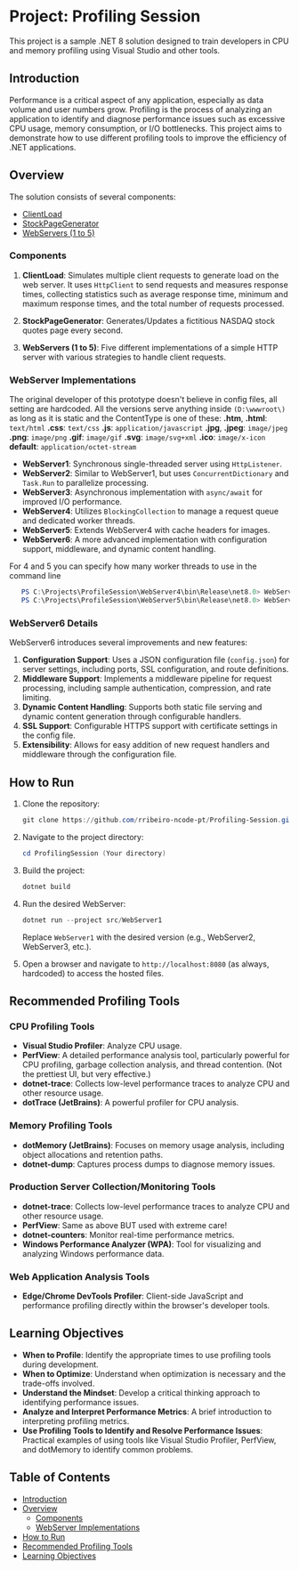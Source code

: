 # Project: Profiling Session

This project is a sample .NET 8 solution designed to train developers in CPU and memory profiling using Visual Studio and other tools.

## Introduction

Performance is a critical aspect of any application, especially as data volume and user numbers grow. Profiling is the process of analyzing an application to identify and diagnose performance issues such as excessive CPU usage, memory consumption, or I/O bottlenecks. This project aims to demonstrate how to use different profiling tools to improve the efficiency of .NET applications.

## Overview

The solution consists of several components:

- [ClientLoad](#clientload)
- [StockPageGenerator](#stockpagegenerator)
- [WebServers (1 to 5)](#webservers-1-to-5)

### Components

1. **ClientLoad**: Simulates multiple client requests to generate load on the web server. It uses `HttpClient` to send requests and measures response times, collecting statistics such as average response time, minimum and maximum response times, and the total number of requests processed.

2. **StockPageGenerator**: Generates/Updates a fictitious NASDAQ stock quotes page every second.

3. **WebServers (1 to 5)**: Five different implementations of a simple HTTP server with various strategies to handle client requests.

### WebServer Implementations

The original developer of this prototype doesn't believe in config files, all setting are hardcoded. All the versions serve anything inside `(D:\wwwroot\)` as long as it is static and the ContentType is one of these:
**.htm**, **.html**: `text/html`
**.css**: `text/css`
**.js**: `application/javascript`
**.jpg**, **.jpeg**: `image/jpeg`
**.png**: `image/png`
**.gif**: `image/gif`
**.svg**: `image/svg+xml`
**.ico**: `image/x-icon`
**default**: `application/octet-stream`


- **WebServer1**: Synchronous single-threaded server using `HttpListener`.
- **WebServer2**: Similar to WebServer1, but uses `ConcurrentDictionary` and `Task.Run` to parallelize processing.
- **WebServer3**: Asynchronous implementation with `async/await` for improved I/O performance.
- **WebServer4**: Utilizes `BlockingCollection` to manage a request queue and dedicated worker threads. 
- **WebServer5**: Extends WebServer4 with cache headers for images.
- **WebServer6**: A more advanced implementation with configuration support, middleware, and dynamic content handling.

For 4 and 5 you can specify how many worker threads to use in the command line 
```powershell
   PS C:\Projects\ProfileSession\WebServer4\bin\Release\net8.0> WebServer4.exe 2 <-- (number of worker threads)
   PS C:\Projects\ProfileSession\WebServer5\bin\Release\net8.0> WebServer5.exe 8 <-- (number of worker threads)
```

### WebServer6 Details

WebServer6 introduces several improvements and new features:

1. **Configuration Support**: Uses a JSON configuration file (`config.json`) for server settings, including ports, SSL configuration, and route definitions.
2. **Middleware Support**: Implements a middleware pipeline for request processing, including sample authentication, compression, and rate limiting.
3. **Dynamic Content Handling**: Supports both static file serving and dynamic content generation through configurable handlers.
5. **SSL Support**: Configurable HTTPS support with certificate settings in the config file.
6. **Extensibility**: Allows for easy addition of new request handlers and middleware through the configuration file.

## How to Run

1. Clone the repository:
   ```powershell
   git clone https://github.com/rribeiro-ncode-pt/Profiling-Session.git
   ```
2. Navigate to the project directory:
   ```powershell
   cd ProfilingSession (Your directory)
   ```
3. Build the project:
   ```powershell
   dotnet build
   ```
4. Run the desired WebServer:
   ```powershell
   dotnet run --project src/WebServer1
   ```
   Replace `WebServer1` with the desired version (e.g., WebServer2, WebServer3, etc.).

5. Open a browser and navigate to `http://localhost:8080` (as always, hardcoded) to access the hosted files.

## Recommended Profiling Tools

### CPU Profiling Tools

- **Visual Studio Profiler**: Analyze CPU usage.
- **PerfView**: A detailed performance analysis tool, particularly powerful for CPU profiling, garbage collection analysis, and thread contention. (Not the prettiest UI, but very effective.)
- **dotnet-trace**: Collects low-level performance traces to analyze CPU and other resource usage.
- **dotTrace (JetBrains)**: A powerful profiler for CPU analysis.

### Memory Profiling Tools

- **dotMemory (JetBrains)**: Focuses on memory usage analysis, including object allocations and retention paths.
- **dotnet-dump**: Captures process dumps to diagnose memory issues.

### Production Server Collection/Monitoring Tools

- **dotnet-trace**: Collects low-level performance traces to analyze CPU and other resource usage.
- **PerfView**: Same as above BUT used with extreme care!
- **dotnet-counters**: Monitor real-time performance metrics.
- **Windows Performance Analyzer (WPA)**: Tool for visualizing and analyzing Windows performance data.

### Web Application Analysis Tools

- **Edge/Chrome DevTools Profiler**: Client-side JavaScript and performance profiling directly within the browser's developer tools.

## Learning Objectives

- **When to Profile**: Identify the appropriate times to use profiling tools during development.
- **When to Optimize**: Understand when optimization is necessary and the trade-offs involved.
- **Understand the Mindset**: Develop a critical thinking approach to identifying performance issues.
- **Analyze and Interpret Performance Metrics**: A brief introduction to interpreting profiling metrics.
- **Use Profiling Tools to Identify and Resolve Performance Issues**: Practical examples of using tools like Visual Studio Profiler, PerfView, and dotMemory to identify common problems.

## Table of Contents

- [Introduction](#introduction)
- [Overview](#overview)
  - [Components](#components)
  - [WebServer Implementations](#webserver-implementations)
- [How to Run](#how-to-run)
- [Recommended Profiling Tools](#recommended-profiling-tools)
- [Learning Objectives](#learning-objectives)

